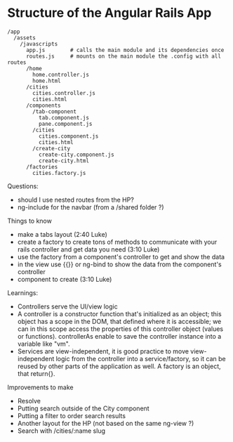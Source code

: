 # Structure of the Angular Rails App

```
/app
  /assets
    /javascripts
      app.js        # calls the main module and its dependencies once
      routes.js     # mounts on the main module the .config with all routes
      /home
        home.controller.js
        home.html
      /cities
        cities.controller.js
        cities.html
      /components
        /tab-component
          tab.component.js
          pane.component.js
        /cities
          cities.component.js
          cities.html
        /create-city
          create-city.component.js
          create-city.html
      /factories
        cities.factory.js

```

Questions:
- should I use nested routes from the HP?
- ng-include for the navbar (from a /shared folder ?)

Things to know
- make a tabs layout (2:40 Luke)
- create a factory to create tons of methods to communicate with your rails controller and get data you need (3:10 Luke)
- use the factory from a component's controller to get and show the data
- in the view use {{}} or ng-bind to show the data from the component's controller
- component to create (3:10 Luke)

Learnings:
- Controllers serve the UI/view logic
- A controller is a constructor function that's initialized as an object; this object has a scope in the DOM, that defined where it is accessible; we can in this scope access the properties of this controller object (values or functions). controllerAs enable to save the controller instance into a variable like "vm".
- Services are view-independent, it is good practice to move view-independent logic from the controller into a service/factory, so it can be reused by other parts of the application as well. A factory is an object, that return{}.



Improvements to make
- Resolve
- Putting search outside of the City component
- Putting a filter to order search results
- Another layout for the HP (not based on the same ng-view ?)  
- Search with /cities/:name slug
